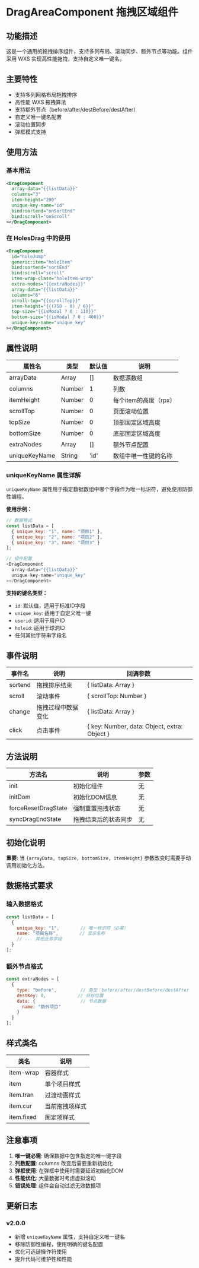 # DragAreaComponent 拖拽区域组件

## 功能描述
这是一个通用的拖拽排序组件，支持多列布局、滚动同步、额外节点等功能。组件采用 WXS 实现高性能拖拽，支持自定义唯一键名。

## 主要特性
- 支持多列网格布局拖拽排序
- 高性能 WXS 拖拽算法
- 支持额外节点（before/after/destBefore/destAfter）
- 自定义唯一键名配置
- 滚动位置同步
- 弹框模式支持

## 使用方法

### 基本用法
```xml
<DragComponent
  array-data="{{listData}}"
  columns="3"
  item-height="200"
  unique-key-name="id"
  bind:sortend="onSortEnd"
  bind:scroll="onScroll"
></DragComponent>
```

### 在 HolesDrag 中的使用
```xml
<DragComponent
  id="holoJump"
  generic:item="holeItem"
  bind:sortend="sortEnd"
  bind:scroll="scroll"
  item-wrap-class="holeItem-wrap"
  extra-nodes="{{extraNodes}}"
  array-data="{{listData}}"
  columns="6"
  scroll-top="{{scrollTop}}"
  item-height="{{(750 - 8) / 6}}"
  top-size="{{isModal ? 0 : 110}}"
  bottom-size="{{isModal ? 0 : 400}}"
  unique-key-name="unique_key"
></DragComponent>
```

## 属性说明

| 属性名 | 类型 | 默认值 | 说明 |
|--------|------|--------|------|
| arrayData | Array | [] | 数据源数组 |
| columns | Number | 1 | 列数 |
| itemHeight | Number | 0 | 每个item的高度（rpx） |
| scrollTop | Number | 0 | 页面滚动位置 |
| topSize | Number | 0 | 顶部固定区域高度 |
| bottomSize | Number | 0 | 底部固定区域高度 |
| extraNodes | Array | [] | 额外节点配置 |
| uniqueKeyName | String | 'id' | 数组中唯一性键的名称 |

### uniqueKeyName 属性详解

`uniqueKeyName` 属性用于指定数据数组中哪个字段作为唯一标识符，避免使用防御性编程。

**使用示例：**
```javascript
// 数据格式
const listData = [
  { unique_key: "1", name: "项目1" },
  { unique_key: "2", name: "项目2" },
  { unique_key: "3", name: "项目3" }
];

// 组件配置
<DragComponent
  array-data="{{listData}}"
  unique-key-name="unique_key"
></DragComponent>
```

**支持的键名类型：**
- `id`: 默认值，适用于标准ID字段
- `unique_key`: 适用于自定义唯一键
- `userid`: 适用于用户ID
- `holeid`: 适用于球洞ID
- 任何其他字符串字段名

## 事件说明

| 事件名 | 说明 | 回调参数 |
|--------|------|----------|
| sortend | 拖拽排序结束 | { listData: Array } |
| scroll | 滚动事件 | { scrollTop: Number } |
| change | 拖拽过程中数据变化 | { listData: Array } |
| click | 点击事件 | { key: Number, data: Object, extra: Object } |

## 方法说明

| 方法名 | 说明 | 参数 |
|--------|------|------|
| init | 初始化组件 | 无 |
| initDom | 初始化DOM信息 | 无 |
| forceResetDragState | 强制重置拖拽状态 | 无 |
| syncDragEndState | 拖拽结束后的状态同步 | 无 |

## 初始化说明

**重要**: 当 `{arrayData, topSize, bottomSize, itemHeight}` 参数改变时需要手动调用初始化方法。

## 数据格式要求

### 输入数据格式
```javascript
const listData = [
  {
    unique_key: "1",        // 唯一标识符（必需）
    name: "项目名称",        // 显示名称
    // ... 其他业务字段
  }
];
```

### 额外节点格式
```javascript
const extraNodes = [
  {
    type: "before",         // 类型：before/after/destBefore/destAfter
    destKey: 0,            // 目标位置
    data: {                 // 节点数据
      name: "额外项目"
    }
  }
];
```

## 样式类名

| 类名 | 说明 |
|------|------|
| item-wrap | 容器样式 |
| item | 单个项目样式 |
| item.tran | 过渡动画样式 |
| item.cur | 当前拖拽项样式 |
| item.fixed | 固定项样式 |

## 注意事项

1. **唯一键必需**: 确保数据中包含指定的唯一键字段
2. **列数配置**: columns 改变后需要重新初始化
3. **弹框使用**: 在弹框中使用时需要延迟初始化DOM
4. **性能优化**: 大量数据时考虑虚拟滚动
5. **错误处理**: 组件会自动过滤无效数据项

## 更新日志

### v2.0.0
- 新增 `uniqueKeyName` 属性，支持自定义唯一键名
- 移除防御性编程，使用明确的键名配置
- 优化可选链操作符使用
- 提升代码可维护性和性能
